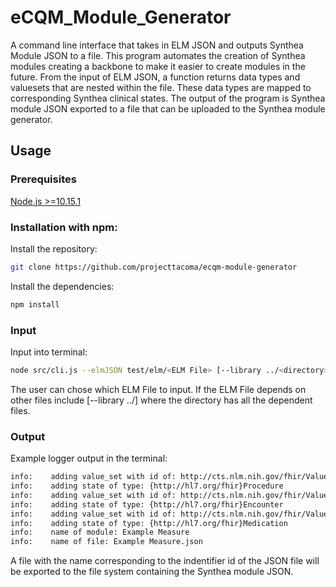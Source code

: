 # eCQM_Module_Generator

A command line interface that takes in ELM JSON and outputs Synthea Module JSON to a file. This program automates the creation of Synthea modules creating a backbone to make it easier to create modules in the future. From the input of ELM JSON, a function returns data types and valuesets that are nested within the file. These data types are mapped to corresponding Synthea clinical states. The output of the program is Synthea module JSON exported to a file that can be uploaded to the Synthea module generator.

## Usage
### Prerequisites
[Node.js >=10.15.1](https://nodejs.org/en/)

### Installation with npm:
Install the repository:
```bash
git clone https://github.com/projecttacoma/ecqm-module-generator
```
Install the dependencies:
```bash
npm install
```

### Input
Input into terminal:
``` bash
node src/cli.js --elmJSON test/elm/<ELM File> [--library ../<directory>]
```
The user can chose which ELM File to input. 
If the ELM File depends on other files include [--library ../<directory>] where the directory has all the dependent files. 

### Output
Example logger output in the terminal:
``` bash
info:    adding value_set with id of: http://cts.nlm.nih.gov/fhir/ValueSet/2.16.840.1.113883.3.464.1003.108.12.1020
info:    adding state of type: {http://hl7.org/fhir}Procedure
info:    adding value_set with id of: http://cts.nlm.nih.gov/fhir/ValueSet/2.16.840.1.113883.3.464.1003.101.12.1001
info:    adding state of type: {http://hl7.org/fhir}Encounter
info:    adding value_set with id of: http://cts.nlm.nih.gov/fhir/ValueSet/2.16.840.1.113883.3.464.1003.108.12.1020
info:    adding state of type: {http://hl7.org/fhir}Medication
info:    name of module: Example Measure
info:    name of file: Example Measure.json
```
A file with the name corresponding to the indentifier id of the JSON file will be exported to the file system containing the Synthea module JSON. 
